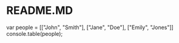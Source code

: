 # README.MD
var people = [["John", "Smith"], ["Jane", "Doe"], ["Emily", "Jones"]]
console.table(people);
